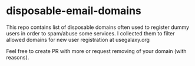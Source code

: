 disposable-email-domains
========================

This repo contains list of disposable domains often used to register dummy users in order to spam/abuse some services. I collected them to filter allowed domains for new user registration at usegalaxy.org

Feel free to create PR with more or request removing of your domain (with reasons).
